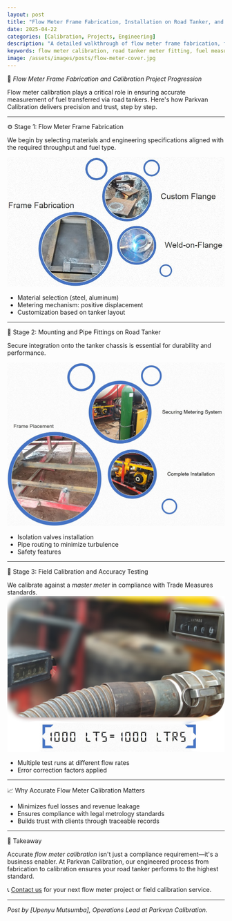 ```yaml
---
layout: post
title: "Flow Meter Frame Fabrication, Installation on Road Tanker, and Calibration: A Step-by-Step Project Progression"
date: 2025-04-22
categories: [Calibration, Projects, Engineering]
description: "A detailed walkthrough of flow meter frame fabrication, fitting on a road tanker, and final calibration for accurate fuel measurement. Ideal for professionals in fuel logistics, transport, and engineering."
keywords: flow meter calibration, road tanker meter fitting, fuel measurement, volumetric calibration Zimbabwe, flow meter installation, petroleum engineering, Parkvan Calibration
image: /assets/images/posts/flow-meter-cover.jpg
---
```


🚛 *Flow Meter Frame Fabrication and Calibration Project Progression*

Flow meter calibration plays a critical role in ensuring accurate measurement of fuel transferred via road tankers. Here's how Parkvan Calibration delivers precision and trust, step by step.

---

⚙️ Stage 1: Flow Meter Frame Fabrication

We begin by selecting materials and engineering specifications aligned with the required throughput and fuel type.

![Flow meter parts bubble](/images/flow-fabrication-placeholder.jpg)

- Material selection (steel, aluminum)
- Metering mechanism: positive displacement
- Customization based on tanker layout

---

🔩 Stage 2: Mounting and Pipe Fittings on Road Tanker

Secure integration onto the tanker chassis is essential for durability and performance.

![Pipe fitting on tanker bubble](/images/pipe-fitting-placeholder.jpg)

- Isolation valves installation
- Pipe routing to minimize turbulence
- Safety features

---

🎯 Stage 3: Field Calibration and Accuracy Testing

We calibrate against a *master meter* in compliance with Trade Measures standards.
![Calibration process bubble](/images/calibration-placeholder.jpg)

- Multiple test runs at different flow rates
- Error correction factors applied

---

📈 Why Accurate Flow Meter Calibration Matters

- Minimizes fuel losses and revenue leakage
- Ensures compliance with legal metrology standards
- Builds trust with clients through traceable records

---

🧠 Takeaway

Accurate *flow meter calibration* isn't just a compliance requirement—it's a business enabler. At Parkvan Calibration, our engineered process from fabrication to calibration ensures your road tanker performs to the highest standard.

📞 [Contact us](https://parkvan-calibration.co.zw) for your next flow meter project or field calibration service.

---

*Post by [Upenyu Mutsumba], Operations Lead at Parkvan Calibration.*

